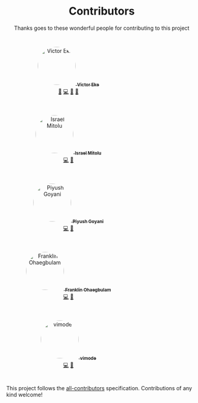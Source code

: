 <div align="center">
 <h1> Contributors </h1>
  Thanks goes to these wonderful people for contributing to this project
</div>
<br />

<style>
.contributor{
  max-width: 280px;
  width: 100%;
  height: auto;
  margin: 8px;
  padding: 16px;
  border-radius: 12px;
  background-color: var(--vp-c-bg-soft);
}

.contributor img{
  margin-bottom: 8px;
  width: 100px;
  border-radius: 50%;
}

  </style>

<div align="center" style="display: flex; flex-wrap:wrap;">
  <div class="contributor">
    <a href="http://victoreke.com">
      <img src="https://avatars.githubusercontent.com/u/62628408?v=4?s=100" width="100px;" alt="Victor Eke"/>
      <sub><b>Victor Eke </b></sub>
    </a>
    <br />
    <a href="#maintenance-Evavic44" title="Maintenance">🚧</a> 
    <a href="https://github.com/Evavic44/portfolio-ideas/commits?author=Evavic44" title="Code">💻</a> 
    <a href="https://github.com/Evavic44/portfolio-ideas/commits?author=Evavic44" title="Documentation">📖</a> 
    <a href="https://github.com/Evavic44/portfolio-ideas/issues?q=author%3AEvavic44" title="Bug reports">🐛</a>
  </div>
  <div class="contributor">
    <a href="https://israelmitolu.netlify.app">
      <img src="https://avatars.githubusercontent.com/u/53873209?v=4?s=100" width="100px;" alt="Israel Mitolu"/>
      <sub><b>Israel Mitolu</b></sub>
    </a>
    <br />
    <a href="https://github.com/Evavic44/portfolio-ideas/commits?author=israelmitolu" title="Code">💻</a> 
    <a href="https://github.com/Evavic44/portfolio-ideas/commits?author=israelmitolu" title="Documentation">📖</a>
  </div>
  <div  class="contributor">
    <a href="https://piyushgoyani.thesourcepedia.org">
      <img src="https://avatars.githubusercontent.com/u/18528418?v=4?s=100" width="100px;" alt="Piyush Goyani"/>
      <sub><b>Piyush Goyani</b></sub>
    </a>
    <br />
    <a href="https://github.com/Evavic44/portfolio-ideas/commits?author=piyush-multiplexer" title="Code">💻</a> 
    <a href="https://github.com/Evavic44/portfolio-ideas/commits?author=piyush-multiplexer" title="Documentation">📖</a>
  </div>
  <div  class="contributor">
    <a href="http://frankiefab.com">
      <img src="https://avatars.githubusercontent.com/u/46662771?v=4?s=100" width="100px;" alt="Franklin Ohaegbulam"/>
      <sub><b>Franklin Ohaegbulam</b></sub>
    </a>
    <br />
    <a href="https://github.com/Evavic44/portfolio-ideas/commits?author=frankiefab100" title="Code">💻</a> 
    <a href="https://github.com/Evavic44/portfolio-ideas/commits?author=frankiefab100" title="Documentation">📖</a>
  </div>
  <div  class="contributor">
    <a href="https://github.com/vimode">
      <img src="https://avatars.githubusercontent.com/u/39148877?v=4?s=100" width="100px;" alt="vimode"/>
      <sub><b>vimode</b></sub>
    </a>
    <br />
    <a href="https://github.com/Evavic44/portfolio-ideas/commits?author=vimode" title="Code">💻</a>
    <a href="https://github.com/Evavic44/portfolio-ideas/commits?author=vimode" title="Documentation">📖</a>
  </div>
</div>

This project follows the [all-contributors](https://github.com/all-contributors/all-contributors) specification. Contributions of any kind welcome!
